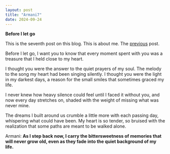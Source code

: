 ```yaml
---
layout: post
title: "Armani7"
date: 2024-09-24
---
```

**Before I let go**

This is the seventh post on this blog. This is about me. The [previous](https://armanbehnam.github.io/blog/2024/09/10/Armani6) post.

Before I let go, I want you to know that every moment spent with you was a treasure that I held close to my heart.

I thought you were the answer to the quiet prayers of my soul. The melody to the song my heart had been singing silently. I thought you were the light in my darkest days, a reason for the small smiles that sometimes graced my life.

I never knew how heavy silence could feel until I faced it without you, and now every day stretches on, shaded with the weight of missing what was never mine.

The dreams I built around us crumble a little more with each passing day, whispering what could have been. My heart is so tender, so bruised with the realization that some paths are meant to be walked alone.

Armani: **As I step back now, I carry the bittersweetness of memories that will never grow old, even as they fade into the quiet background of my life.**
